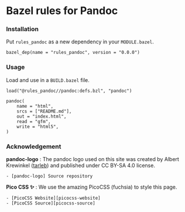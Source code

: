 # Bazel rules for Pandoc

<!--

NOTE:   The following headings are set to level 3 because we later shift them
        by -1 (see //docs:pages.bzl). This will make them to level 2 headings
        and the level 1 heading above appear as the title of the document.

-->

### Installation

Put `rules_pandoc` as a new dependency in your `MODULE.bazel`.

```starlark
bazel_dep(name = "rules_pandoc", version = "0.0.0")
```

### Usage

Load and use in a `BUILD.bazel` file.

```starlark
load("@rules_pandoc//pandoc:defs.bzl", "pandoc")

pandoc(
    name = "html",
    srcs = ["README.md"],
    out = "index.html",
    read = "gfm",
    write = "html5",
)
```

### Acknowledgement

**pandoc-logo**
: The pandoc logo used on this site was created by Albert Krewinkel ([tarleb])
and published under CC BY-SA 4.0 license.

    - [pandoc-logo] Source repository

**Pico CSS :sparkles:**
: We use the amazing PicoCSS (fuchsia) to style this page.

    - [PicoCSS Website][picocss-website]
    - [PicoCSS Source][picocss-source]

[tarleb]: https://github.com/tarleb
[pandoc-logo]: https://github.com/tarleb/pandoc-logo
[picocss-website]: https://picocss.com/
[picocss-source]: https://github.com/picocss/pico
